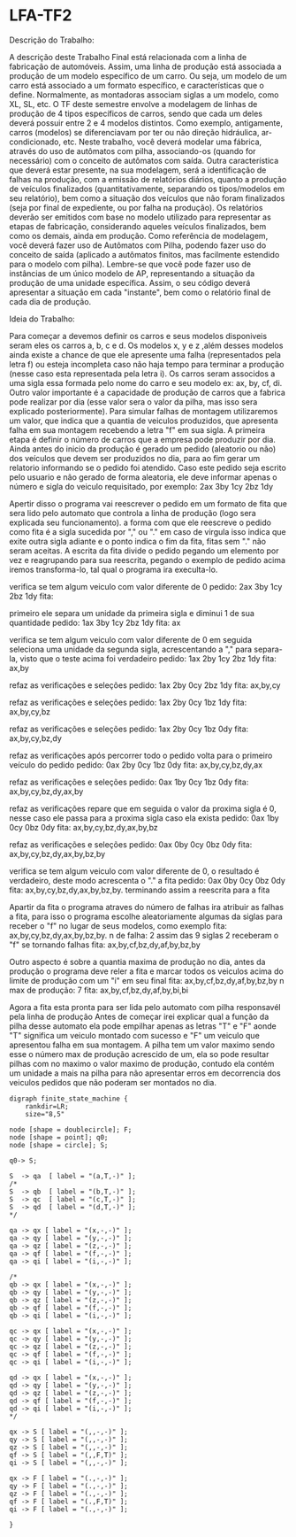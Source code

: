 # LFA-TF2

Descrição do Trabalho:

A descrição deste Trabalho Final está relacionada com a linha de fabricação de automóveis.
Assim, uma linha de produção está associada a produção de um modelo específico de um carro. Ou seja, um modelo de um carro está associado a um formato específico, e características que o define. Normalmente, as montadoras associam siglas a um modelo, como XL, SL, etc.
O TF deste semestre envolve a modelagem de linhas de produção de 4 tipos específicos de carros, sendo que cada um deles deverá possuir entre 2 e 4 modelos distintos. Como exemplo, antigamente, carros (modelos) se diferenciavam por ter ou não direção hidráulica, ar-condicionado, etc.
Neste trabalho, você deverá modelar uma fábrica, através do uso de autômatos com pilha, associando-os (quando for necessário) com o conceito de autômatos com saída.
Outra característica que deverá estar presente, na sua modelagem, será a identificação de falhas na produção, com a emissão de relatórios diários, quanto a produção de veículos finalizados (quantitativamente, separando os tipos/modelos em seu relatório), bem como a situação dos veículos que não foram finalizados (seja por final de expediente, ou por falha na produção).
Os relatórios deverão ser emitidos com base no modelo utilizado para representar as etapas de fabricação, considerando aqueles veículos finalizados, bem como os demais, ainda em produção.
Como referência de modelagem, você deverá fazer uso de Autômatos com Pilha, podendo fazer uso do conceito de saída (aplicado a autômatos finitos, mas facilmente estendido para o modelo com pilha).
Lembre-se que você pode fazer uso de instâncias de um único modelo de AP, representando a situação da produção de uma unidade específica.
Assim, o seu código deverá apresentar a situação em cada "instante", bem como o relatório final de cada dia de produção.

Ideia do Trabalho:

Para começar a devemos definir os carros e seus modelos disponiveis seram eles os carros a, b, c e d.
Os modelos x, y e z ,além desses modelos ainda existe a chance de que ele apresente uma falha (representados pela letra f) ou esteja incompleta caso não haja tempo para terminar a produção (nesse caso esta representada pela letra i). 
Os carros seram associdos a uma sigla essa formada pelo nome do carro e seu modelo ex: ax, by, cf, di.
Outro valor importante é a capacidade de produção de carros que a fabrica pode realizar por dia (esse valor sera o valor da pilha, mas isso sera explicado posteriormente).
Para simular falhas de montagem utilizaremos um valor, que indica que a quantia de veiculos produzidos, que apresenta falha em sua montagem recebendo a letra "f" em sua sigla.
A primeira etapa é definir o número de carros que a empresa pode produzir por dia.
Ainda antes do inicio da produção é gerado um pedido (aleatorio ou não) dos veículos que devem ser produzidos no dia, para ao fim gerar um relatorio informando se o pedido foi atendido.
Caso este pedido seja escrito pelo usuario e não gerado de forma aleatoria, ele deve informar apenas o número e sigla do veiculo requisitado, por exemplo: 2ax 3by 1cy 2bz 1dy

Apertir disso o programa vai reescrever o pedido em um formato de fita que sera lido pelo automato que controla a linha de produção (logo sera explicada seu funcionamento).
a forma com que ele reescreve o pedido como fita é a sigla sucedida por "," ou "." em caso de virgula isso indica que exite outra sigla adiante e o ponto indica o fim da fita, fitas sem "." não seram aceitas. A escrita da fita divide o pedido pegando um elemento por vez e reagrupando para sua reescrita, pegando o exemplo de pedido acima iremos transforma-lo, tal qual o programa ira execulta-lo.

verifica se tem algum veiculo com valor diferente de 0
pedido: 2ax 3by 1cy 2bz 1dy fita:

primeiro ele separa um unidade da primeira sigla e diminui 1 de sua quantidade
pedido: 1ax 3by 1cy 2bz 1dy fita: ax

verifica se tem algum veiculo com valor diferente de 0
em seguida seleciona uma unidade da segunda sigla, acrescentando a "," para separa-la, visto que o teste acima foi verdadeiro
pedido: 1ax 2by 1cy 2bz 1dy fita: ax,by

refaz as verificações e seleções
pedido: 1ax 2by 0cy 2bz 1dy fita: ax,by,cy

refaz as verificações e seleções
pedido: 1ax 2by 0cy 1bz 1dy fita: ax,by,cy,bz

refaz as verificações e seleções
pedido: 1ax 2by 0cy 1bz 0dy fita: ax,by,cy,bz,dy

refaz as verificações 
após percorrer todo o pedido volta para o primeiro veículo do pedido
pedido: 0ax 2by 0cy 1bz 0dy fita: ax,by,cy,bz,dy,ax

refaz as verificações e seleções
pedido: 0ax 1by 0cy 1bz 0dy fita: ax,by,cy,bz,dy,ax,by

refaz as verificações
repare que em seguida o valor da proxima sigla é 0, nesse caso ele passa para a proxima sigla caso ela exista
pedido: 0ax 1by 0cy 0bz 0dy fita: ax,by,cy,bz,dy,ax,by,bz

refaz as verificações e seleções
pedido: 0ax 0by 0cy 0bz 0dy fita: ax,by,cy,bz,dy,ax,by,bz,by

verifica se tem algum veiculo com valor diferente de 0, o resultado é verdadeiro, deste modo acrescenta o "." a fita 
pedido: 0ax 0by 0cy 0bz 0dy fita: ax,by,cy,bz,dy,ax,by,bz,by.
terminando assim a reescrita para a fita

Apartir da fita o programa atraves do número de falhas ira atribuir as falhas a fita, para isso o programa escolhe aleatoriamente algumas da siglas para receber o "f" no lugar de seus modelos, como exemplo
fita: ax,by,cy,bz,dy,ax,by,bz,by. n de falha: 2
assim das 9 siglas 2 receberam o "f" se tornando falhas
fita: ax,by,cf,bz,dy,af,by,bz,by

Outro aspecto é sobre a quantia maxima de produção no dia, antes da produção o programa deve reler a fita e marcar todos os veiculos acima do limite de produção com um "i" em seu final
fita: ax,by,cf,bz,dy,af,by,bz,by n max de produção: 7
fita: ax,by,cf,bz,dy,af,by,bi,bi

Agora a fita esta pronta para ser lida pelo automato com pilha responsavél pela linha de produção
Antes de começar irei explicar qual a função da pilha desse automato ela pode empilhar apenas as letras "T" e "F" aonde "T" significa um veiculo montado com sucesso e "F" um veiculo que apresentou falha em sua montagem. A pilha tem um valor maximo sendo esse o número max de produção acrescido de um, ela so pode resultar pilhas com no maximo o valor maximo de produção, contudo ela contém um unidade a mais na pilha para não apresentar erros em decorrencia dos veiculos pedidos que não poderam ser montados no dia. 

    digraph finite_state_machine {
        rankdir=LR;
        size="8,5"

    node [shape = doublecircle]; F;
    node [shape = point]; q0;
    node [shape = circle]; S;

    q0-> S;

    S  -> qa  [ label = "(a,T,-)" ];
    /*
    S  -> qb  [ label = "(b,T,-)" ];
    S  -> qc  [ label = "(c,T,-)" ];
    S  -> qd  [ label = "(d,T,-)" ];
    */

    qa -> qx [ label = "(x,-,-)" ];
    qa -> qy [ label = "(y,-,-)" ];
    qa -> qz [ label = "(z,-,-)" ];
    qa -> qf [ label = "(f,-,-)" ];
    qa -> qi [ label = "(i,-,-)" ];
    
    /*
    qb -> qx [ label = "(x,-,-)" ];
    qb -> qy [ label = "(y,-,-)" ];
    qb -> qz [ label = "(z,-,-)" ];
    qb -> qf [ label = "(f,-,-)" ];
    qb -> qi [ label = "(i,-,-)" ];
    
    qc -> qx [ label = "(x,-,-)" ];
    qc -> qy [ label = "(y,-,-)" ];
    qc -> qz [ label = "(z,-,-)" ];
    qc -> qf [ label = "(f,-,-)" ];
    qc -> qi [ label = "(i,-,-)" ];
    
    qd -> qx [ label = "(x,-,-)" ];
    qd -> qy [ label = "(y,-,-)" ];
    qd -> qz [ label = "(z,-,-)" ];
    qd -> qf [ label = "(f,-,-)" ];
    qd -> qi [ label = "(i,-,-)" ];
    */
    
    qx -> S [ label = "(,,-,-)" ];
    qy -> S [ label = "(,,-,-)" ];
    qz -> S [ label = "(,,-,-)" ];
    qf -> S [ label = "(,,F,T)" ];
    qi -> S [ label = "(,,-,-)" ];
    
    qx -> F [ label = "(.,-,-)" ];
    qy -> F [ label = "(.,-,-)" ];
    qz -> F [ label = "(.,-,-)" ];
    qf -> F [ label = "(.,F,T)" ];
    qi -> F [ label = "(.,-,-)" ];
    
    }


